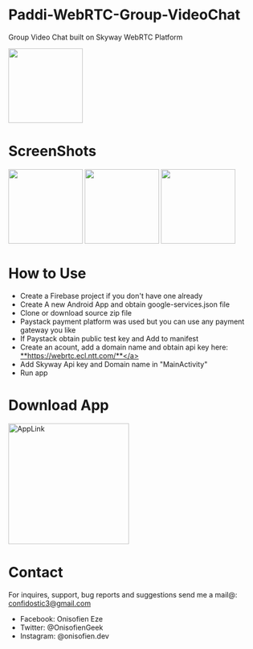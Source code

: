 # Paddi-WebRTC-Group-VideoChat
 Group Video Chat built on Skyway WebRTC Platform
 
<img src="https://github.com/Dev-Geek/Paddi-WebRTC-Group-VideoChat/blob/master/screenshots/icon.png" width="148">

# ScreenShots
<!--![alt text](https://github.com/Dev-Geek/Qubbe-QandA/blob/master/screenshots/1.png "1") -->
<p float="left">
<img src="https://github.com/Dev-Geek/Paddi-WebRTC-Group-VideoChat/blob/master/screenshots/1.png" width="148">
<img src="https://github.com/Dev-Geek/Paddi-WebRTC-Group-VideoChat/blob/master/screenshots/2.png" width="148">
<img src="https://github.com/Dev-Geek/Paddi-WebRTC-Group-VideoChat/blob/master/screenshots/3.png" width="148">
</p>

# How to Use
* Create a Firebase project if you don't have one already
* Create A new Android App and obtain google-services.json file
* Clone or download source zip file
* Paystack payment platform was used but you can use any payment gateway you like
* If Paystack obtain public test key and Add to manifest
* Create an acount, add a domain name and obtain api key here: <a href="https://webrtc.ecl.ntt.com/">**https://webrtc.ecl.ntt.com/**</a>
* Add Skyway Api key and Domain name in "MainActivity"
* Run app

# Download App
<a href="https://play.google.com/store/apps/details?id=me.vebbo.android">
<img border="0" alt="AppLink" src="https://github.com/Dev-Geek/Paddi-WebRTC-Group-VideoChat/blob/master/screenshots/play_btn.png" width="240" target="_blank">
</a>
 

# Contact
For inquires, support, bug reports and suggestions send me a mail@: confidostic3@gmail.com

* Facebook: Onisofien Eze
* Twitter: @OnisofienGeek
* Instagram: @onisofien.dev
